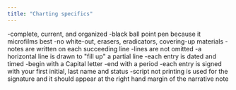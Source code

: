 ```yaml
---
title: "Charting specifics"
---
```

-complete, current, and organized
-black ball point pen because it microfilms best
-no white-out, erasers, eradicators, covering-up materials
-notes are written on each succeeding line
-lines are not omitted
-a horizontal line is drawn to &quot;fill up&quot; a partial line
-each entry is dated and timed
-begin with a Capital letter
-end with a period
-each entry is signed with your first initial, last name and status
-script not printing is used for the signature and it should appear at the right hand margin of the narrative note

